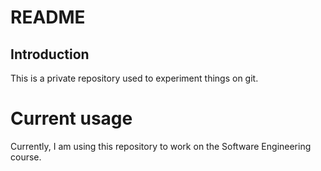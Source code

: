 # README

## Introduction
This is a private repository used to experiment things on git.

# Current usage
Currently, I am using this repository to work on the Software Engineering course.
